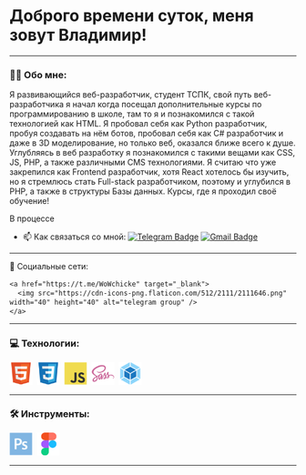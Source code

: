 
# Доброго времени суток, меня зовут Владимир!

---

### :man_technologist: Обо мне:

Я развивающийся веб-разработчик, студент ТСПК, свой путь веб-разработчика я начал когда посещал дополнительные курсы по программированию в школе, там то я и познакомился с такой технологией как HTML. Я пробовал себя как Python разработчик, пробуя создавать на нём ботов, пробовал себя как C# разработчик и даже в 3D моделирование, но только веб, оказался ближе всего к душе. Углубляясь в веб разработку я познакомился с такими вещами как CSS, JS, PHP, а также различными CMS технологиями. Я считаю что уже закрепился как Frontend разработчик, хотя React хотелось бы изучить, но я стремлюсь стать Full-stack разработчиком, поэтому и углубился в PHP, а также в структуры Базы данных. Курсы, где я проходил своё обучение!

В процессе

- :mailbox: Как связаться со мной: [![Telegram Badge](https://img.shields.io/badge/-Vladimir-blue?style=flat&logo=Telegram&logoColor=white)](https://t.me/WoWchicke) [![Gmail Badge](https://img.shields.io/badge/-Gmail-red?style=flat&logo=Gmail&logoColor=white)](mailto:vova.sidorin.999@gmail.com)

---

🤝 Социальные сети:

  <div id="badges">

    <a href="https://t.me/WoWchicke" target="_blank">
      <img src="https://cdn-icons-png.flaticon.com/512/2111/2111646.png" width="40" height="40" alt="telegram group" />
    </a>
   
    
   
  </div>

---

### 💻 Технологии:

<div>
  <img src="https://github.com/devicons/devicon/blob/master/icons/html5/html5-original.svg" title="html5" alt="html5" width="40" height="40"/>&nbsp
  <img src="https://github.com/devicons/devicon/blob/master/icons/css3/css3-original.svg" title="css" alt="css" width="40" height="40"/>&nbsp
  <img src="https://github.com/devicons/devicon/blob/master/icons/javascript/javascript-original.svg" title="javascript" alt="javascript" width="40" height="40"/>&nbsp
  <img src="https://github.com/devicons/devicon/blob/master/icons/sass/sass-original.svg" title="sass/scss" alt="sass/scss" width="40" height="40"/>&nbsp;
  <img src="https://github.com/devicons/devicon/blob/master/icons/webpack/webpack-original.svg" title="webpack" alt="webpack" width="40" height="40"/>&nbsp;
</div>

---

### 🛠 Инструменты:

<div>
  <img src="https://github.com/devicons/devicon/blob/master/icons/photoshop/photoshop-plain.svg" title="photoshop" alt="photoshop" width="40" height="40"/>&nbsp;
  <img src="https://github.com/devicons/devicon/blob/master/icons/figma/figma-original.svg" title="figma" alt="figma" width="40" height="40"/>&nbsp;
</div>

---

<!-- ### 💻 Пройденные курсы:

| Курсы                                                           | Дата              |
| ----------------------------------------------------------------| :---------------: |
| В разработке                                                    | 00/2000 - 00/2000 |


--- -->
